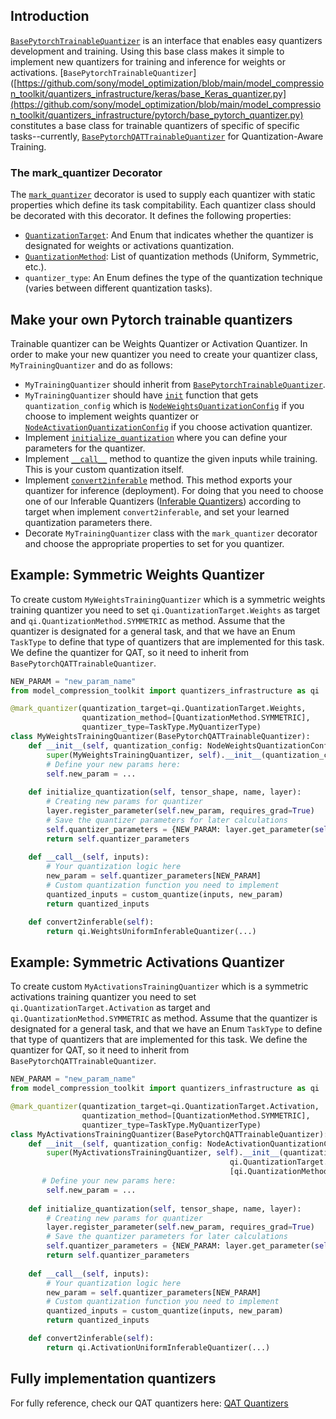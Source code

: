 ## Introduction

[`BasePytorchTrainableQuantizer`](https://github.com/sony/model_optimization/blob/main/model_compression_toolkit/quantizers_infrastructure/pytorch/base_pytorch_quantizer.py) is an interface that enables easy quantizers development and training. 
Using this base class makes it simple to implement new quantizers for training and inference for weights or activations.
[`BasePytorchTrainableQuantizer`]([https://github.com/sony/model_optimization/blob/main/model_compression_toolkit/quantizers_infrastructure/keras/base_Keras_quantizer.py](https://github.com/sony/model_optimization/blob/main/model_compression_toolkit/quantizers_infrastructure/pytorch/base_pytorch_quantizer.py) constitutes a base class for trainable quantizers of specific of specific tasks--currently, [`BasePytorchQATTrainableQuantizer`](https://github.com/ofirgo/model_optimization/blob/301a6c024828075bf1e6429de6a2750f26732170/model_compression_toolkit/qat/pytorch/quantizer/base_pytorch_qat_quantizer.py) for Quantization-Aware Training.

### The mark_quantizer Decorator
The [`mark_quantizer`](https://github.com/ofirgo/model_optimization/blob/301a6c024828075bf1e6429de6a2750f26732170/model_compression_toolkit/quantizers_infrastructure/common/base_inferable_quantizer.py) decorator is used to supply each quantizer with static properties which define its task compitability. Each quantizer class should be decorated with this decorator. It defines the following properties:
 - [`QuantizationTarget`](https://github.com/sony/model_optimization/blob/main/model_compression_toolkit/quantizers_infrastructure/common/base_inferable_quantizer.py): And Enum that indicates whether the quantizer is designated for weights or activations quantization.
 - [`QuantizationMethod`](https://github.com/sony/model_optimization/blob/main/model_compression_toolkit/core/common/target_platform/op_quantization_config.py): List of quantization methods (Uniform, Symmetric, etc.).
 - `quantizer_type`: An Enum defines the type of the quantization technique (varies between different quantization tasks).

## Make your own Pytorch trainable quantizers
Trainable quantizer can be Weights Quantizer or Activation Quantizer.
In order to make your new quantizer you need to create your quantizer class, `MyTrainingQuantizer` and do as follows:
   - `MyTrainingQuantizer` should inherit from [`BasePytorchTrainableQuantizer`](https://github.com/sony/model_optimization/blob/main/model_compression_toolkit/quantizers_infrastructure/pytorch/base_pytorch_quantizer.py).
   - `MyTrainingQuantizer` should have [`init`](https://github.com/sony/model_optimization/blob/main/model_compression_toolkit/quantizers_infrastructure/common/base_trainable_quantizer.py) function that gets `quantization_config` which is [`NodeWeightsQuantizationConfig`](https://github.com/sony/model_optimization/blob/main/model_compression_toolkit/core/common/quantization/node_quantization_config.py#L228) if you choose to implement weights quantizer or [`NodeActivationQuantizationConfig`](https://github.com/sony/model_optimization/blob/main/model_compression_toolkit/core/common/quantization/node_quantization_config.py#L63) if you choose activation quantizer.
   - Implement [`initialize_quantization`](https://github.com/sony/model_optimization/blob/main/model_compression_toolkit/quantizers_infrastructure/common/base_trainable_quantizer.py) where you can define your parameters for the quantizer.
   - Implement [`__call__`](https://github.com/sony/model_optimization/blob/main/model_compression_toolkit/quantizers_infrastructure/common/base_trainable_quantizer.py) method to quantize the given inputs while training. This is your custom quantization itself. 
   - Implement [`convert2inferable`](https://github.com/sony/model_optimization/blob/main/model_compression_toolkit/quantizers_infrastructure/common/base_trainable_quantizer.py) method. This method exports your quantizer for inference (deployment). For doing that you need to choose one of our Inferable Quantizers ([Inferable Quantizers](https://github.com/sony/model_optimization/tree/main/model_compression_toolkit/quantizers_infrastructure/pytorch/inferable_quantizers)) according to target when implement `convert2inferable`, and set your learned quantization parameters there. 
   - Decorate `MyTrainingQuantizer` class with the `mark_quantizer` decorator and choose the appropriate properties to set for you quantizer.
   
## Example: Symmetric Weights Quantizer
To create custom `MyWeightsTrainingQuantizer` which is a symmetric weights training quantizer you need to set
`qi.QuantizationTarget.Weights` as target and `qi.QuantizationMethod.SYMMETRIC` as method.
Assume that the quantizer is designated for a general task, and that we have an Enum `TaskType` to define that type of quantizers that are implemented for this task.
We define the quantizer for QAT, so it need to inherit from `BasePytorchQATTrainableQuantizer`.
```python
NEW_PARAM = "new_param_name"
from model_compression_toolkit import quantizers_infrastructure as qi

@mark_quantizer(quantization_target=qi.QuantizationTarget.Weights,
                quantization_method=[QuantizationMethod.SYMMETRIC],
                quantizer_type=TaskType.MyQuantizerType)
class MyWeightsTrainingQuantizer(BasePytorchQATTrainableQuantizer):
    def __init__(self, quantization_config: NodeWeightsQuantizationConfig):
        super(MyWeightsTrainingQuantizer, self).__init__(quantization_config)
        # Define your new params here:
        self.new_param = ...
        
    def initialize_quantization(self, tensor_shape, name, layer):
        # Creating new params for quantizer
        layer.register_parameter(self.new_param, requires_grad=True)
        # Save the quantizer parameters for later calculations
        self.quantizer_parameters = {NEW_PARAM: layer.get_parameter(self.new_param)}
        return self.quantizer_parameters
    
    def __call__(self, inputs):
        # Your quantization logic here
        new_param = self.quantizer_parameters[NEW_PARAM]
        # Custom quantization function you need to implement
        quantized_inputs = custom_quantize(inputs, new_param)
        return quantized_inputs

    def convert2inferable(self):
        return qi.WeightsUniformInferableQuantizer(...)
```

## Example: Symmetric Activations Quantizer
To create custom `MyActivationsTrainingQuantizer` which is a symmetric activations training quantizer you need to set `qi.QuantizationTarget.Activation` as target and `qi.QuantizationMethod.SYMMETRIC` as method.
Assume that the quantizer is designated for a general task, and that we have an Enum `TaskType` to define that type of quantizers that are implemented for this task.
We define the quantizer for QAT, so it need to inherit from `BasePytorchQATTrainableQuantizer`.
```python
NEW_PARAM = "new_param_name"
from model_compression_toolkit import quantizers_infrastructure as qi

@mark_quantizer(quantization_target=qi.QuantizationTarget.Activation,
                quantization_method=[QuantizationMethod.SYMMETRIC],
                quantizer_type=TaskType.MyQuantizerType)
class MyActivationsTrainingQuantizer(BasePytorchQATTrainableQuantizer):
    def __init__(self, quantization_config: NodeActivationQuantizationConfig):
        super(MyActivationsTrainingQuantizer, self).__init__(quantization_config,
                                                 qi.QuantizationTarget.Activation,
                                                 [qi.QuantizationMethod.SYMMETRIC])
       # Define your new params here:
        self.new_param = ...
        
    def initialize_quantization(self, tensor_shape, name, layer):
        # Creating new params for quantizer
        layer.register_parameter(self.new_param, requires_grad=True)
        # Save the quantizer parameters for later calculations
        self.quantizer_parameters = {NEW_PARAM: layer.get_parameter(self.new_param)}
        return self.quantizer_parameters
    
    def __call__(self, inputs):
        # Your quantization logic here
        new_param = self.quantizer_parameters[NEW_PARAM]
        # Custom quantization function you need to implement
        quantized_inputs = custom_quantize(inputs, new_param)
        return quantized_inputs

    def convert2inferable(self):
        return qi.ActivationUniformInferableQuantizer(...)
```

## Fully implementation quantizers
For fully reference, check our QAT quantizers here:
[QAT Quantizers](https://github.com/sony/model_optimization/tree/main/model_compression_toolkit/qat/pytorch/quantizer/ste_rounding)
